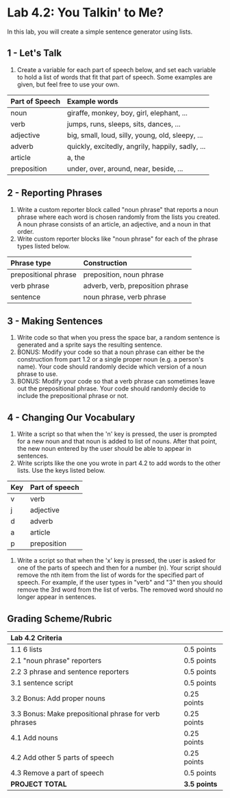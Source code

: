 # Lab 4.2: You Talkin' to Me?

In this lab, you will create a simple sentence generator using lists.

## 1 - Let's Talk

1. Create a variable for each part of speech below, and set each variable to hold a list of words that fit that part of speech.  Some examples are given, but feel free to use your own.

| Part of Speech | Example words |
| :--- | :--- |
| noun | giraffe, monkey, boy, girl, elephant, ... |
| verb | jumps, runs, sleeps, sits, dances, ... |
| adjective | big, small, loud, silly, young, old, sleepy, ... |
| adverb | quickly, excitedly, angrily, happily, sadly, ... |
| article | a, the |
| preposition | under, over, around, near, beside, ... |

## 2 - Reporting Phrases

1. Write a custom reporter block called "noun phrase" that reports a noun phrase where each word is chosen randomly from the lists you created. A noun phrase consists of an article, an adjective, and a noun in that order.
2. Write custom reporter blocks like "noun phrase" for each of the phrase types listed below.

| Phrase type | Construction |
| :--- | :--- |
| prepositional phrase | preposition, noun phrase |
| verb phrase | adverb, verb, preposition phrase |
| sentence | noun phrase, verb phrase |

## 3 - Making Sentences

1. Write code so that when you press the space bar, a random sentence is generated and a sprite says the resulting sentence.
2. BONUS: Modify your code so that a noun phrase can either be the construction from part 1.2 or a single proper noun \(e.g. a person's name\). Your code should randomly decide which version of a noun phrase to use.
3. BONUS: Modify your code so that a verb phrase can sometimes leave out the prepositional phrase. Your code should randomly decide to include the prepositional phrase or not.

## 4 - Changing Our Vocabulary

1. Write a script so that when the 'n' key is pressed, the user is prompted for a new noun and that noun is added to list of nouns. After that point, the new noun entered by the user should be able to appear in sentences.
2. Write scripts like the one you wrote in part 4.2 to add words to the other lists. Use the keys listed below.

| Key | Part of speech |
| :--- | :--- |
| v | verb |
| j | adjective |
| d | adverb |
| a | article |
| p | preposition |

1. Write a script so that when the 'x' key is pressed, the user is asked for one of the parts of speech and then for a number \(n\).  Your script should remove the nth item from the list of words for the specified part of speech.  For example, if the user types in "verb" and "3" then you should remove the 3rd word from the list of verbs.  The removed word should no longer appear in sentences.

## Grading Scheme/Rubric

| **Lab 4.2 Criteria** |  |
| :--- | :--- |
| 1.1 6 lists | 0.5 points |
| 2.1 "noun phrase" reporters | 0.5 points |
| 2.2 3 phrase and sentence reporters | 0.5 points |
| 3.1 sentence script | 0.5 points |
| 3.2 Bonus: Add proper nouns | 0.25 points |
| 3.3 Bonus: Make prepositional phrase for verb phrases | 0.25 points |
| 4.1 Add nouns | 0.25 points |
| 4.2 Add other 5 parts of speech | 0.25 points |
| 4.3 Remove a part of speech | 0.5 points |
| **PROJECT TOTAL** | **3.5 points** |

